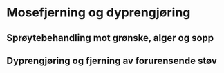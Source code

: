 # Mosefjerning og dyprengjøring
## Sprøytebehandling mot grønske, alger og sopp
## Dyprengjøring og fjerning av forurensende støv
